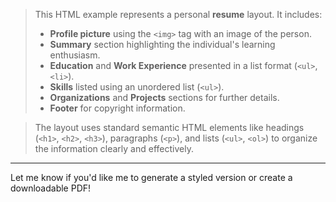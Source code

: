 > This HTML example represents a personal **resume** layout. It includes:
> - **Profile picture** using the `<img>` tag with an image of the person.
> - **Summary** section highlighting the individual's learning enthusiasm.
> - **Education** and **Work Experience** presented in a list format (`<ul>`, `<li>`).
> - **Skills** listed using an unordered list (`<ul>`).
> - **Organizations** and **Projects** sections for further details.
> - **Footer** for copyright information.

> The layout uses standard semantic HTML elements like headings (`<h1>`, `<h2>`, `<h3>`), paragraphs (`<p>`), and lists (`<ul>`, `<ol>`) to organize the information clearly and effectively.

---

Let me know if you'd like me to generate a styled version or create a downloadable PDF!
